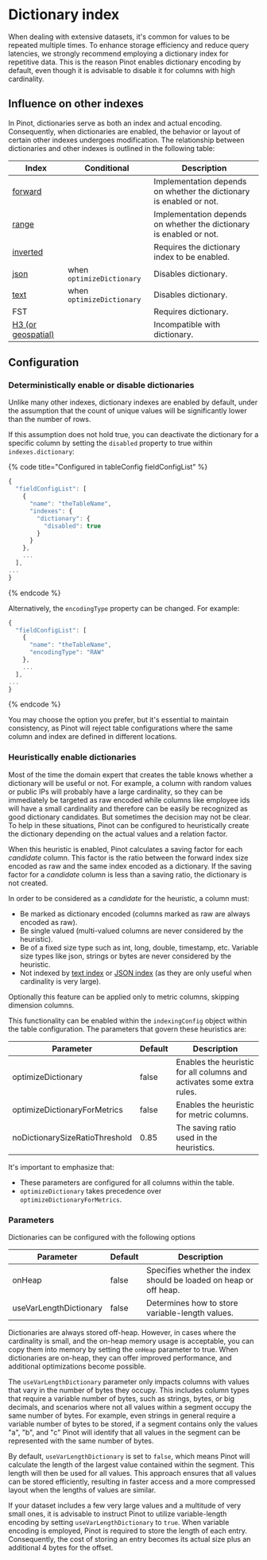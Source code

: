 # Dictionary index

When dealing with extensive datasets, it's common for values to be repeated multiple times.
To enhance storage efficiency and reduce query latencies, we strongly recommend employing a 
dictionary index for repetitive data.
This is the reason Pinot enables dictionary encoding by default, 
even though it is advisable to disable it for columns with high cardinality. 

## Influence on other indexes

In Pinot, dictionaries serve as both an index and actual encoding. 
Consequently, when dictionaries are enabled, the behavior or layout of certain other indexes undergoes modification. 
The relationship between dictionaries and other indexes is outlined in the following table:

| Index                                       | Conditional               | Description                                                         |
|---------------------------------------------|---------------------------|---------------------------------------------------------------------|
| [forward](forward-index.md)                 |                           | Implementation depends on whether the dictionary is enabled or not. |
| [range](range-index.md)                     |                           | Implementation depends on whether the dictionary is enabled or not. |
| [inverted](inverted-index.md)               |                           | Requires the dictionary index to be enabled.                                                |
| [json](json-index.md)                       | when `optimizeDictionary` | Disables dictionary.                                                |
| [text](text-search-support.md)              | when `optimizeDictionary` | Disables dictionary.                                                |
| FST                                         |                           | Requires dictionary.                                                |
| [H3 (or geospatial)](geospatial-support.md) |                           | Incompatible with dictionary.                                       |


## Configuration

### Deterministically enable or disable dictionaries
Unlike many other indexes, dictionary indexes are enabled by default, under the assumption that the count of unique 
values will be significantly lower than the number of rows.

If this assumption does not hold true, you can deactivate the dictionary for a specific column by setting the `disabled`
property to true within `indexes.dictionary`:

{% code title="Configured in tableConfig fieldConfigList" %}
```javascript
{
  "fieldConfigList": [
    {
      "name": "theTableName",
      "indexes": {
        "dictionary": {
          "disabled": true
        }
      }
    },
    ...
  ],
...
}
```
{% endcode %}

Alternatively, the `encodingType` property can be changed. For example:
```javascript
{
  "fieldConfigList": [
    {
      "name": "theTableName",
      "encodingType": "RAW"
    },
    ...
  ],
...
}
```
{% endcode %}

You may choose the option you prefer, but it's essential to maintain consistency, as Pinot will reject table 
configurations where the same column and index are defined in different locations.

### Heuristically enable dictionaries

Most of the time the domain expert that creates the table knows whether a dictionary will be useful or not.
For example, a column with random values or public IPs will probably have a large cardinality, so they can be 
immediately be targeted as raw encoded while columns like employee ids will have a small cardinality and therefore can
be easily be recognized as good dictionary candidates.
But sometimes the decision may not be clear.
To help in these situations, Pinot can be configured to heuristically create the dictionary depending on the actual
values and a relation factor.

When this heuristic is enabled, Pinot calculates a saving factor for each _candidate_ column.
This factor is the ratio between the forward index size encoded as raw and the same index encoded as a dictionary.
If the saving factor for a _candidate_ column is less than a saving ratio, the dictionary is not created.

In order to be considered as a _candidate_ for the heuristic, a column must:
* Be marked as dictionary encoded (columns marked as raw are always encoded as raw).
* Be single valued (multi-valued columns are never considered by the heuristic).
* Be of a fixed size type such as int, long, double, timestamp, etc. Variable size types like json, strings or bytes
are never considered by the heuristic.
* Not indexed by [text index](./text-search-support.md) or [JSON index](./json-index.md) (as they are only useful when cardinality is very large).

Optionally this feature can be applied only to metric columns, skipping dimension columns.

This functionality can be enabled within the `indexingConfig` object within the table configuration. 
The parameters that govern these heuristics are:

| Parameter                      | Default | Description                                                           |
|--------------------------------|---------|-----------------------------------------------------------------------|
| optimizeDictionary             | false   | Enables the heuristic for all columns and activates some extra rules. |
| optimizeDictionaryForMetrics   | false   | Enables the heuristic for metric columns.                             |
| noDictionarySizeRatioThreshold | 0.85    | The saving ratio used in the heuristics.                              |

It's important to emphasize that:
- These parameters are configured for all columns within the table.
- `optimizeDictionary` takes precedence over `optimizeDictionaryForMetrics`.

### Parameters

Dictionaries can be configured with the following options 

| Parameter              | Default | Description                                                       |
|------------------------|---------|-------------------------------------------------------------------|
| onHeap                 | false   | Specifies whether the index should be loaded on heap or off heap. |
| useVarLengthDictionary | false   | Determines how to store variable-length values.                   |

Dictionaries are always stored off-heap. 
However, in cases where the cardinality is small, and the on-heap memory usage is acceptable, 
you can copy them into memory by setting the `onHeap` parameter to true. 
When dictionaries are on-heap, they can offer improved performance, and additional optimizations become possible.

The `useVarLengthDictionary` parameter only impacts columns with values that vary in the number of bytes they occupy.
This includes column types that require a variable number of bytes, such as strings, bytes, or big decimals, 
and scenarios where not all values within a segment occupy the same number of bytes. 
For example, even strings in general require a variable number of bytes to be stored, 
if a segment contains only the values "a", "b", and "c" Pinot will identify that all values in the segment 
can be represented with the same number of bytes.

By default, `useVarLengthDictionary` is set to `false`, which means Pinot will calculate the length of the largest value
contained within the segment. 
This length will then be used for all values. 
This approach ensures that all values can be stored efficiently, resulting in faster access and a more compressed layout 
when the lengths of values are similar.

If your dataset includes a few very large values and a multitude of very small ones, 
it is advisable to instruct Pinot to utilize variable-length encoding by setting `useVarLengthDictionary` to `true`.
When variable encoding is employed, Pinot is required to store the length of each entry.
Consequently, the cost of storing an entry becomes its actual size plus an additional 4 bytes for the offset.

